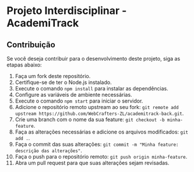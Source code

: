 # Projeto Interdisciplinar - AcademiTrack

## Contribuição

Se você deseja contribuir para o desenvolvimento deste projeto, siga as etapas abaixo:

1. Faça um fork deste repositório.
2. Certifique-se de ter o Node.js instalado.
3. Execute o comando `npm install` para instalar as dependências.
4. Configure as variáveis de ambiente necessárias.
5. Execute o comando `npm start` para iniciar o servidor.
6. Adicione o repositório remoto upstream ao seu fork: `git remote add upstream https://github.com/WebCrafters-ZL/academitrack-back.git`.
7. Crie uma branch com o nome da sua feature: `git checkout -b minha-feature`.
8. Faça as alterações necessárias e adicione os arquivos modificados: `git add .`.
9. Faça o commit das suas alterações: `git commit -m "Minha feature: descrição das alterações"`.
10. Faça o push para o repositório remoto: `git push origin minha-feature`.
11. Abra um pull request para que suas alterações sejam revisadas.
